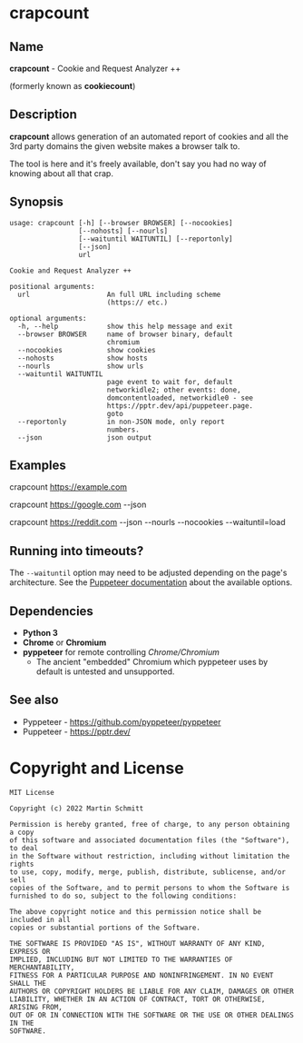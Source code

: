 # crapcount

## Name

**crapcount** - Cookie and Request Analyzer ++

(formerly known as **cookiecount**)

## Description

**crapcount** allows generation of an automated report of cookies and all the 3rd party domains the given website makes a browser talk to.

The tool is here and it's freely available, don't say you had no way of knowing about all that crap.

## Synopsis

```
usage: crapcount [-h] [--browser BROWSER] [--nocookies]
                 [--nohosts] [--nourls]
                 [--waituntil WAITUNTIL] [--reportonly]
                 [--json]
                 url

Cookie and Request Analyzer ++

positional arguments:
  url                   An full URL including scheme
                        (https:// etc.)

optional arguments:
  -h, --help            show this help message and exit
  --browser BROWSER     name of browser binary, default
                        chromium
  --nocookies           show cookies
  --nohosts             show hosts
  --nourls              show urls
  --waituntil WAITUNTIL
                        page event to wait for, default
                        networkidle2; other events: done,
                        domcontentloaded, networkidle0 - see
                        https://pptr.dev/api/puppeteer.page.
                        goto
  --reportonly          in non-JSON mode, only report
                        numbers.
  --json                json output
```

## Examples

crapcount https://example.com

crapcount https://google.com --json

crapcount https://reddit.com --json --nourls --nocookies --waituntil=load

## Running into timeouts?

The `--waituntil` option may need to be adjusted depending on the page's architecture. See the [Puppeteer documentation](https://pptr.dev/api/puppeteer.page) about the available options.

## Dependencies

- **Python 3**
- **Chrome** or **Chromium**
- **pyppeteer** for remote controlling *Chrome/Chromium*
  - The ancient "embedded" Chromium which pyppeteer uses by default is untested and unsupported.


## See also

- Pyppeteer - https://github.com/pyppeteer/pyppeteer
- Puppeteer - https://pptr.dev/

# Copyright and License

```
MIT License

Copyright (c) 2022 Martin Schmitt

Permission is hereby granted, free of charge, to any person obtaining a copy
of this software and associated documentation files (the "Software"), to deal
in the Software without restriction, including without limitation the rights
to use, copy, modify, merge, publish, distribute, sublicense, and/or sell
copies of the Software, and to permit persons to whom the Software is
furnished to do so, subject to the following conditions:

The above copyright notice and this permission notice shall be included in all
copies or substantial portions of the Software.

THE SOFTWARE IS PROVIDED "AS IS", WITHOUT WARRANTY OF ANY KIND, EXPRESS OR
IMPLIED, INCLUDING BUT NOT LIMITED TO THE WARRANTIES OF MERCHANTABILITY,
FITNESS FOR A PARTICULAR PURPOSE AND NONINFRINGEMENT. IN NO EVENT SHALL THE
AUTHORS OR COPYRIGHT HOLDERS BE LIABLE FOR ANY CLAIM, DAMAGES OR OTHER
LIABILITY, WHETHER IN AN ACTION OF CONTRACT, TORT OR OTHERWISE, ARISING FROM,
OUT OF OR IN CONNECTION WITH THE SOFTWARE OR THE USE OR OTHER DEALINGS IN THE
SOFTWARE.
```
